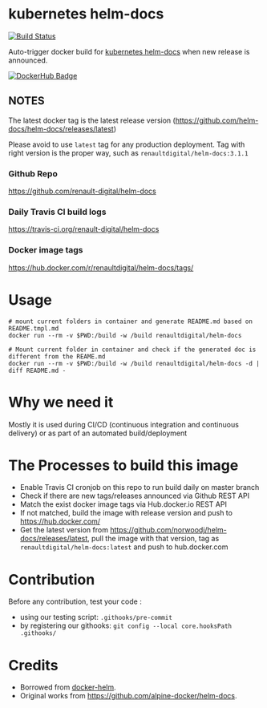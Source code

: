 # kubernetes helm-docs

[![Build Status](https://travis-ci.com/renault-digital/docker-helm-docs.svg?token=ncotYzyGStjuDrTy46xs&branch=master)](https://travis-ci.com/renault-digital/docker-helm-docs)

Auto-trigger docker build for [kubernetes helm-docs](https://github.com/norwoodj/helm-docs) when new release is announced.

[![DockerHub Badge](http://dockeri.co/image/renaultdigital/helm-docs)](https://hub.docker.com/r/renaultdigital/helm-docs/)

## NOTES

The latest docker tag is the latest release version (https://github.com/helm-docs/helm-docs/releases/latest)

Please avoid to use `latest` tag for any production deployment. Tag with right version is the proper way, such as `renaultdigital/helm-docs:3.1.1`

### Github Repo

https://github.com/renault-digital/helm-docs

### Daily Travis CI build logs

https://travis-ci.org/renault-digital/helm-docs

### Docker image tags

https://hub.docker.com/r/renaultdigital/helm-docs/tags/

# Usage

    # mount current folders in container and generate README.md based on README.tmpl.md
    docker run --rm -v $PWD:/build -w /build renaultdigital/helm-docs

    # Mount current folder in container and check if the generated doc is different from the REAME.md
    docker run --rm -v $PWD:/build -w /build renaultdigital/helm-docs -d | diff README.md -

# Why we need it

Mostly it is used during CI/CD (continuous integration and continuous delivery) or as part of an automated build/deployment

# The Processes to build this image

* Enable Travis CI cronjob on this repo to run build daily on master branch
* Check if there are new tags/releases announced via Github REST API
* Match the exist docker image tags via Hub.docker.io REST API
* If not matched, build the image with release version and push to https://hub.docker.com/
* Get the latest version from https://github.com/norwoodj/helm-docs/releases/latest, pull the image with that version, tag as `renaultdigital/helm-docs:latest` and push to hub.docker.com

# Contribution

Before any contribution, test your code :

- using our testing script: `.githooks/pre-commit`
- by registering our githooks: `git config --local core.hooksPath .githooks/`

# Credits

- Borrowed from [docker-helm](https://github.com/renault-digital/docker-helm).
- Original works from https://github.com/alpine-docker/helm-docs.
